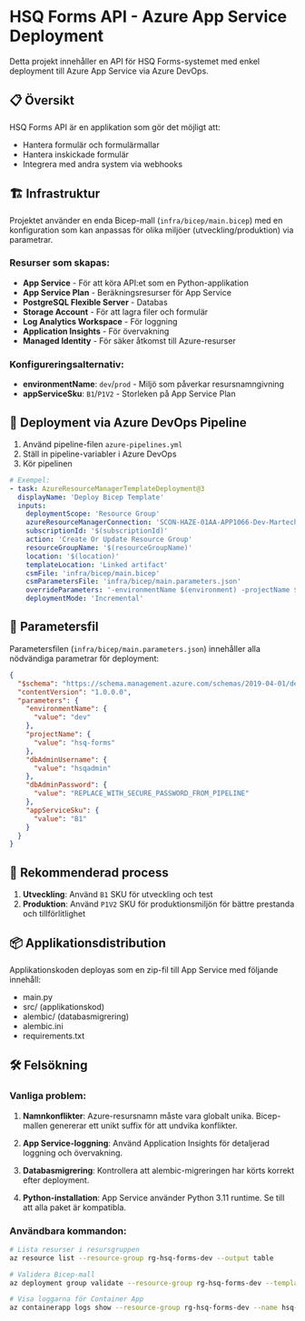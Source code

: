 # HSQ Forms API - Azure App Service Deployment

Detta projekt innehåller en API för HSQ Forms-systemet med enkel deployment till Azure App Service via Azure DevOps.

## 📋 Översikt

HSQ Forms API är en applikation som gör det möjligt att:
- Hantera formulär och formulärmallar
- Hantera inskickade formulär
- Integrera med andra system via webhooks

## 🏗️ Infrastruktur

Projektet använder en enda Bicep-mall (`infra/bicep/main.bicep`) med en konfiguration som kan anpassas för olika miljöer (utveckling/produktion) via parametrar.

### Resurser som skapas:
- **App Service** - För att köra API:et som en Python-applikation
- **App Service Plan** - Beräkningsresurser för App Service
- **PostgreSQL Flexible Server** - Databas
- **Storage Account** - För att lagra filer och formulär
- **Log Analytics Workspace** - För loggning
- **Application Insights** - För övervakning
- **Managed Identity** - För säker åtkomst till Azure-resurser

### Konfigureringsalternativ:
- **environmentName**: `dev`/`prod` - Miljö som påverkar resursnamngivning
- **appServiceSku**: `B1`/`P1V2` - Storleken på App Service Plan

## 🚀 Deployment via Azure DevOps Pipeline

1. Använd pipeline-filen `azure-pipelines.yml`
2. Ställ in pipeline-variabler i Azure DevOps
3. Kör pipelinen

```yaml
# Exempel:
- task: AzureResourceManagerTemplateDeployment@3
  displayName: 'Deploy Bicep Template'
  inputs:
    deploymentScope: 'Resource Group'
    azureResourceManagerConnection: 'SCON-HAZE-01AA-APP1066-Dev-Martechlab'
    subscriptionId: '$(subscriptionId)'
    action: 'Create Or Update Resource Group'
    resourceGroupName: '$(resourceGroupName)'
    location: '$(location)'
    templateLocation: 'Linked artifact'
    csmFile: 'infra/bicep/main.bicep'
    csmParametersFile: 'infra/bicep/main.parameters.json'
    overrideParameters: '-environmentName $(environment) -projectName $(projectName) -dbAdminPassword $(dbAdminPassword) -appServiceSku $(appServiceSku)'
    deploymentMode: 'Incremental'
```

## 📝 Parametersfil

Parametersfilen (`infra/bicep/main.parameters.json`) innehåller alla nödvändiga parametrar för deployment:

```json
{
  "$schema": "https://schema.management.azure.com/schemas/2019-04-01/deploymentParameters.json#",
  "contentVersion": "1.0.0.0",
  "parameters": {
    "environmentName": {
      "value": "dev"
    },
    "projectName": {
      "value": "hsq-forms"
    },
    "dbAdminUsername": {
      "value": "hsqadmin"
    },
    "dbAdminPassword": {
      "value": "REPLACE_WITH_SECURE_PASSWORD_FROM_PIPELINE"
    },
    "appServiceSku": {
      "value": "B1"
    }
  }
}
```

## 🔄 Rekommenderad process

1. **Utveckling**: Använd `B1` SKU för utveckling och test
2. **Produktion**: Använd `P1V2` SKU för produktionsmiljön för bättre prestanda och tillförlitlighet

## 📦 Applikationsdistribution

Applikationskoden deployas som en zip-fil till App Service med följande innehåll:
- main.py
- src/ (applikationskod)
- alembic/ (databasmigrering)
- alembic.ini
- requirements.txt

## 🛠️ Felsökning

### Vanliga problem:

1. **Namnkonflikter**: Azure-resursnamn måste vara globalt unika. Bicep-mallen genererar ett unikt suffix för att undvika konflikter.

2. **App Service-loggning**: Använd Application Insights för detaljerad loggning och övervakning.

3. **Databasmigrering**: Kontrollera att alembic-migreringen har körts korrekt efter deployment.

4. **Python-installation**: App Service använder Python 3.11 runtime. Se till att alla paket är kompatibla.

### Användbara kommandon:

```bash
# Lista resurser i resursgruppen
az resource list --resource-group rg-hsq-forms-dev --output table

# Validera Bicep-mall
az deployment group validate --resource-group rg-hsq-forms-dev --template-file infra/main.bicep --parameters @infra/main.parameters.unified.json

# Visa loggarna för Container App
az containerapp logs show --resource-group rg-hsq-forms-dev --name hsq-forms-api-dev --follow
```

